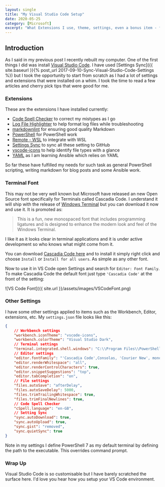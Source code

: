 ```yaml
---
layout: single
title: "My Visual Studio Code Setup"
date: 2020-05-25
category: [Microsoft]
excerpt: "What Extensions I use, theme, settings, even a bonus item - fonts"
---
```

## Introduction

As I said in my previous post I recently rebuilt my computer. One of the first things I did was install [Visual Studio Code](https://code.visualstudio.com). I have used [Settings Sync]({{ site.baseurl }}{% post_url 2017-09-10-Sync-Visual-Studio-Code-Settings %}) but I took the opportunity to start from scratch as I had a lot of settings and extensions that were installed on a whim. I took the time to read a few articles and cherry pick tips that were good for me.

### Extensions

These are the extensions I have installed currently:

* [Code Spell Checker](https://marketplace.visualstudio.com/items?itemName=streetsidesoftware.code-spell-checker) to correct my mistypes as I go
* [Log File Highlighter](https://marketplace.visualstudio.com/items?itemName=emilast.LogFileHighlighter) to help format log files while troubleshooting
* [markdownlint](https://marketplace.visualstudio.com/items?itemName=DavidAnson.vscode-markdownlint) for ensuring good quality Markdown
* [PowerShell](https://marketplace.visualstudio.com/items?itemName=ms-vscode.PowerShell) for PowerShell work
* [Remote - WSL](https://marketplace.visualstudio.com/items?itemName=ms-vscode-remote.remote-wsl) to integrate with WSL
* [Settings Sync](https://marketplace.visualstudio.com/items?itemName=Shan.code-settings-sync) to sync all these setting to GitHub
* [vscode-icons](https://marketplace.visualstudio.com/items?itemName=vscode-icons-team.vscode-icons) to help identify file types with a glance
* [YAML](https://marketplace.visualstudio.com/items?itemName=redhat.vscode-yaml) as I am learning Ansible which relies on YAML

So far these have fulfilled my needs for such task as general PowerShell scripting, writing markdown for blog posts and some Ansible work.

### Terminal Font

This may not be very well known but Microsoft have released an new Open Source font specifically for Terminals called Cascadia Code. I understand it will ship with the release of [Windows Terminal](https://github.com/microsoft/terminal) but you can download it now and use it. It is promoted as:

> This is a fun, new monospaced font that includes programming ligatures and is designed to enhance the modern look and feel of the Windows Terminal.

I like it as it looks clear in terminal applications and it is under active development so who knows what might come from it.

You can download [Cascadia Code here](https://github.com/microsoft/cascadia-code) and to install it simply right click and choose `Install` or `Install for all users`. As simple as any other font.

Now to use it in VS Code open Settings and search for `Editor: Font Family`. To make Cascadia Code the default font just type `'Cascadia Code'` at the front of the setting:

![VS Code Font]({{ site.url }}/assets/images/VSCodeFont.png)

### Other Settings

I have some other settings applied to items such as the Workbench, Editor, extensions, etc. My `settings.json` file looks like this:

~~~ json
{
    // Workbench settings
    "workbench.iconTheme": "vscode-icons",
    "workbench.colorTheme": "Visual Studio Dark",
    // Terminal settings
    "terminal.integrated.shell.windows": "C:\\Program Files\\PowerShell\\7\\pwsh.exe",
    // Editor settings
    "editor.fontFamily": "'Cascadia Code',Consolas, 'Courier New', monospace",
    "editor.renderWhitespace": "all",
    "editor.renderControlCharacters": true,
    "editor.snippetSuggestions": "top",
    "editor.tabCompletion": "on",
    // File settings
    "files.autoSave": "afterDelay",
    "files.autoSaveDelay": 5000,
    "files.trimTrailingWhitespace": true,
    "files.trimFinalNewlines": true,
    // Code Spell Checker
    "cSpell.language": "en-GB",
    // Setting Sync
    "sync.autoDownload": true,
    "sync.autoUpload": true,
    "sync.gist": "removed",
    "sync.quietSync": true
}
~~~

Note in my settings I define PowerShell 7 as my default terminal by defining the path to the executable. This overrides command prompt.

### Wrap Up

Visual Studio Code is so customisable but I have barely scratched the surface here. I'd love you hear how you setup your VS Code environment.